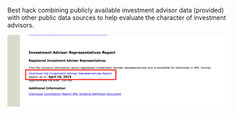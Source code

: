 Best hack combining publicly available investment advisor data (provided) with other public data sources to help evaluate the character of investment advisors.

![Screenshot](screenshot.png)
